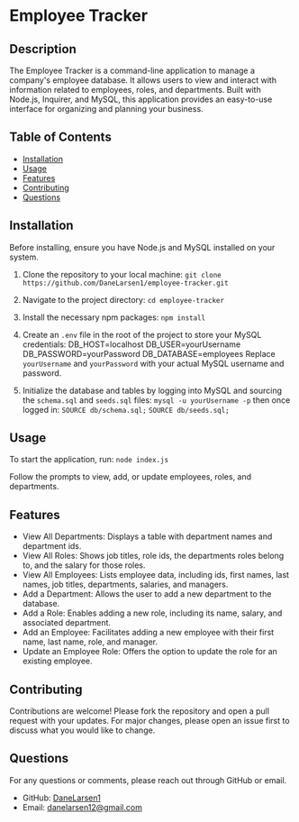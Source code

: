 # Employee Tracker

## Description

The Employee Tracker is a command-line application to manage a company's employee database. It allows users to view and interact with information related to employees, roles, and departments. Built with Node.js, Inquirer, and MySQL, this application provides an easy-to-use interface for organizing and planning your business.

## Table of Contents

- [Installation](#installation)
- [Usage](#usage)
- [Features](#features)
- [Contributing](#contributing)
- [Questions](#questions)

## Installation

Before installing, ensure you have Node.js and MySQL installed on your system.

1. Clone the repository to your local machine:
   `git clone https://github.com/DaneLarsen1/employee-tracker.git`
2. Navigate to the project directory:
   `cd employee-tracker`
3. Install the necessary npm packages:
   `npm install`
4. Create an `.env` file in the root of the project to store your MySQL credentials:
DB_HOST=localhost
DB_USER=yourUsername
DB_PASSWORD=yourPassword
DB_DATABASE=employees
Replace `yourUsername` and `yourPassword` with your actual MySQL username and password.

5. Initialize the database and tables by logging into MySQL and sourcing the `schema.sql` and `seeds.sql` files:
`mysql -u yourUsername -p` then once logged in: 
`SOURCE db/schema.sql;`
`SOURCE db/seeds.sql;`

## Usage

To start the application, run:
`node index.js`

Follow the prompts to view, add, or update employees, roles, and departments.

## Features

- View All Departments: Displays a table with department names and department ids.
- View All Roles: Shows job titles, role ids, the departments roles belong to, and the salary for those roles.
- View All Employees: Lists employee data, including ids, first names, last names, job titles, departments, salaries, and managers.
- Add a Department: Allows the user to add a new department to the database.
- Add a Role: Enables adding a new role, including its name, salary, and associated department.
- Add an Employee: Facilitates adding a new employee with their first name, last name, role, and manager.
- Update an Employee Role: Offers the option to update the role for an existing employee.

## Contributing

Contributions are welcome! Please fork the repository and open a pull request with your updates. For major changes, please open an issue first to discuss what you would like to change.

## Questions

For any questions or comments, please reach out through GitHub or email.

- GitHub: [DaneLarsen1](https://github.com/DaneLarsen1)
- Email: danelarsen12@gmail.com
